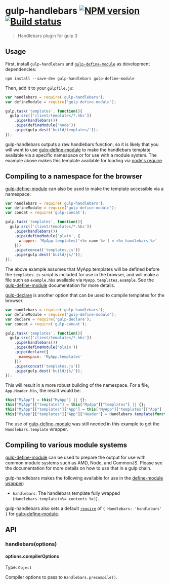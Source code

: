 # gulp-handlebars [![NPM version][npm-image]][npm-url] [![Build status][travis-image]][travis-url]
> Handlebars plugin for gulp 3

## Usage

First, install `gulp-handlebars` and [`gulp-define-module`][gulp-define-module] as development dependencies:

```shell
npm install --save-dev gulp-handlebars gulp-define-module
```

Then, add it to your `gulpfile.js`:

```javascript
var handlebars = require('gulp-handlebars');
var defineModule = require('gulp-define-module');

gulp.task('templates', function(){
  gulp.src(['client/templates/*.hbs'])
    .pipe(handlebars())
    .pipe(defineModule('node'))
    .pipe(gulp.dest('build/templates/'));
});
```

gulp-handlebars outputs a raw handlebars function, so it is likely that you will want to use [gulp-define-module] to make the handlebars template available via a specific namespace or for use with a module system. The example above makes this template available for loading via [node's require](http://nodejs.org/api/globals.html#globals_require).

## Compiling to a namespace for the browser

[gulp-define-module] can also be used to make the template accessible via a namespace:

```javascript
var handlebars = require('gulp-handlebars');
var defineModule = require('gulp-define-module');
var concat = require('gulp-concat');

gulp.task('templates', function(){
  gulp.src(['client/templates/*.hbs'])
    .pipe(handlebars())
    .pipe(defineModule('plain', {
      wrapper: 'MyApp.templates['<%= name %>'] = <%= handlebars %>'
    }))
    .pipe(concat('templates.js'))
    .pipe(gulp.dest('build/js/'));
});
```

The above example assumes that MyApp.templates will be defined before the `templates.js` script is included for use in the browser, and will make a file such as `example.hbs` available via `MyApp.templates.example`. See the [gulp-define-module] documentation for more details.

[gulp-declare] is another option that can be used to compile templates for the browser.

```javascript
var handlebars = require('gulp-handlebars');
var defineModule = require('gulp-define-module');
var declare = require('gulp-declare');
var concat = require('gulp-concat');

gulp.task('templates', function(){
  gulp.src(['client/templates/*.hbs'])
    .pipe(handlebars())
    .pipe(defineModule('plain'))
    .pipe(declare({
      namespace: 'MyApp.templates'
    }))
    .pipe(concat('templates.js'))
    .pipe(gulp.dest('build/js/'));
});
```

This will result in a more robust building of the namespace. For a file, `App.Header.hbs`, the result would be:

```javascript
this["MyApp"] = this["MyApp"] || {};
this["MyApp"]["templates"] = this["MyApp"]["templates"] || {};
this["MyApp"]["templates"]["App"] = this["MyApp"]["templates"]["App"] || {};
this["MyApp"]["templates"]["App"]["Header"] = Handlebars.template(function() { /* compiled handlebars template function */});
```

The use of [gulp-define-module] was still needed in this example to get the `Handlebars.template` wrapper.


## Compiling to various module systems

[gulp-define-module] can be used to prepare the output for use with common module systems such as AMD, Node, and CommonJS. Please see the documentation for more details on how to use that in a gulp chain.

gulp-handlebars makes the following available for use in the [define-module wrapper](https://github.com/wbyoung/gulp-define-module#optionswrapper):

 - `handlebars`: The handlebars template fully wrapped (`Handlebars.template(<%= contents %>)`).

gulp-handlebars also sets a default [`require`](https://github.com/wbyoung/gulp-define-module#optionsrequire) of `{ Handlebars: 'handlebars' }` for [gulp-define-module].

## API

### handlebars(options)

#### options.compilerOptions
Type: `Object`

Compiler options to pass to `Handlebars.precompile()`.


[travis-url]: http://travis-ci.org/lazd/gulp-handlebars
[travis-image]: https://secure.travis-ci.org/lazd/gulp-handlebars.png?branch=master
[npm-url]: https://npmjs.org/package/gulp-handlebars
[npm-image]: https://badge.fury.io/js/gulp-handlebars.png

[gulp-define-module]: https://github.com/wbyoung/gulp-define-module
[gulp-handlebars]: https://github.com/lazd/gulp-handlebars
[gulp-declare]: https://github.com/lazd/gulp-declare
